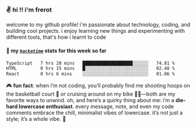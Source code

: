 ### ✌️ hi !! i'm frerot

welcome to my github profile! i'm passionate about technology, coding, and
building cool projects. i enjoy learning new things and experimenting with
different tools, that's how i learnt to code

#### 📡 my [_`hackatime`_](https://waka.hackclub.com/) stats for this week so far

<!--START_SECTION:waka-->

```txt
TypeScript   7 hrs 20 mins   ███████████████████░░░░░░   74.81 %
HTML         0 hrs 15 mins   █░░░░░░░░░░░░░░░░░░░░░░░░   02.48 %
React        0 hrs 6 mins    ░░░░░░░░░░░░░░░░░░░░░░░░░   01.06 %
```

<!--END_SECTION:waka-->

🎮 **fun fact**: when i’m not coding, you’ll probably find me shooting hoops on
the basketball court 🏀 or cruising around on my bike 🚴‍♂️—both are my favorite
ways to unwind. oh, and here’s a quirky thing about me: i’m a **die-hard
lowercase enthusiast**. every message, note, and even my code comments embrace
the chill, minimalist vibes of lowercase. it’s not just a style; it’s a whole
vibe. 🤘
